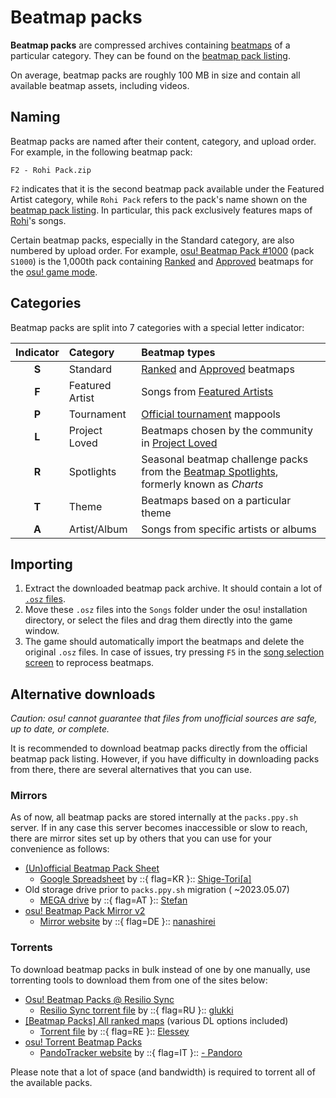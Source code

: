 # Beatmap packs

**Beatmap packs** are compressed archives containing [beatmaps](/wiki/Beatmap) of a particular category. They can be found on the [beatmap pack listing](https://osu.ppy.sh/beatmaps/packs).

On average, beatmap packs are roughly 100 MB in size and contain all available beatmap assets, including videos.

## Naming

Beatmap packs are named after their content, category, and upload order. For example, in the following beatmap pack:

```
F2 - Rohi Pack.zip
```

`F2` indicates that it is the second beatmap pack available under the Featured Artist category, while `Rohi Pack` refers to the pack's name shown on the [beatmap pack listing](https://osu.ppy.sh/beatmaps/packs/F2). In particular, this pack exclusively features maps of [Rohi](https://osu.ppy.sh/beatmaps/artists/82)'s songs.

Certain beatmap packs, especially in the Standard category, are also numbered by upload order. For example, [osu! Beatmap Pack #1000](https://osu.ppy.sh/beatmaps/packs/S1000) (pack `S1000`) is the 1,000th pack containing [Ranked](/wiki/Beatmap/Category#ranked) and [Approved](/wiki/Beatmap/Category#approved) beatmaps for the [osu! game mode](/wiki/Game_mode/osu!).

## Categories

Beatmap packs are split into 7 categories with a special letter indicator:

| Indicator | Category | Beatmap types |
| :-: | :-- | :-- |
| **S** | Standard | [Ranked](/wiki/Beatmap/Category#ranked) and [Approved](/wiki/Beatmap/Category#approved) beatmaps |
| **F** | Featured Artist | Songs from [Featured Artists](/wiki/People/Featured_Artists) |
| **P** | Tournament | [Official tournament](https://osu.ppy.sh/community/tournaments) mappools |
| **L** | Project Loved | Beatmaps chosen by the community in [Project Loved](/wiki/Community/Project_Loved) |
| **R** | Spotlights | Seasonal beatmap challenge packs from the [Beatmap Spotlights](/wiki/Beatmap_Spotlights), formerly known as *Charts* |
| **T** | Theme | Beatmaps based on a particular theme |
| **A** | Artist/Album | Songs from specific artists or albums |

## Importing

1. Extract the downloaded beatmap pack archive. It should contain a lot of [`.osz` files](/wiki/Client/File_formats/osz_(file_format)).
2. Move these `.osz` files into the `Songs` folder under the osu! installation directory, or select the files and drag them directly into the game window.
3. The game should automatically import the beatmaps and delete the original `.osz` files. In case of issues, try pressing `F5` in the [song selection screen](/wiki/Client/Interface#song-select) to reprocess beatmaps.

## Alternative downloads

*Caution: osu! cannot guarantee that files from unofficial sources are safe, up to date, or complete.*

It is recommended to download beatmap packs directly from the official beatmap pack listing. However, if you have difficulty in downloading packs from there, there are several alternatives that you can use.

### Mirrors

As of now, all beatmap packs are stored internally at the `packs.ppy.sh` server. If in any case this server becomes inaccessible or slow to reach, there are mirror sites set up by others that you can use for your convenience as follows:

- [(Un)official Beatmap Pack Sheet](https://osu.ppy.sh/community/forums/topics/1528191)
  - [Google Spreadsheet](https://docs.google.com/spreadsheets/d/1gcXL9gubcWEKY1X2taxJdBGjFrqEpkNmjHU7LFpcJRo) by ::{ flag=KR }:: [Shige-Tori\[a\]](https://osu.ppy.sh/users/4459449)
- Old storage drive prior to `packs.ppy.sh` migration ( ~2023.05.07)
  - [MEGA drive](https://mega.nz/folder/Rl4hkKZQ#L1LXE4UgMH00eJF1xqMytw) by ::{ flag=AT }:: [Stefan](https://osu.ppy.sh/users/626907)
- [osu! Beatmap Pack Mirror v2](https://osu.ppy.sh/community/forums/topics/57381)
  - [Mirror website](http://osu.yas-online.net/) by ::{ flag=DE }:: [nanashirei](https://osu.ppy.sh/users/807630)

### Torrents

To download beatmap packs in bulk instead of one by one manually, use torrenting tools to download them from one of the sites below:

- [Osu! Beatmap Packs @ Resilio Sync](https://osu.ppy.sh/community/forums/topics/1255023)
  - [Resilio Sync torrent file](https://link.resilio.com/#f=osu%21%20Beatmap%20Packs&sz=19E2&t=1&s=JHR4G3EUWCAOAKJT6HITFDGMENTSXU7U&i=CASDYUCU4VP4JUMPRYFZLFZK5EIXANSEE&v=2.7&a=2) by ::{ flag=RU }:: [glukki](https://osu.ppy.sh/users/14285150)
- [[Beatmap Packs] All ranked maps](https://osu.ppy.sh/community/forums/topics/330552) (various DL options included)
  - [Torrent file](https://drive.google.com/drive/folders/1_iOU-sWjjugD7ww8Jsl1ullihcVXh50F?usp=sharing) by ::{ flag=RE }:: [Elessey](https://osu.ppy.sh/users/4925105)
- [osu! Torrent Beatmap Packs](https://osu.ppy.sh/community/forums/topics/687910)
  - [PandoTracker website](https://pandotracker.me) by ::{ flag=IT }:: [- Pandoro](https://osu.ppy.sh/users/2574057)

<!-- TODO: new mirrors -->

Please note that a lot of space (and bandwidth) is required to torrent all of the available packs.
